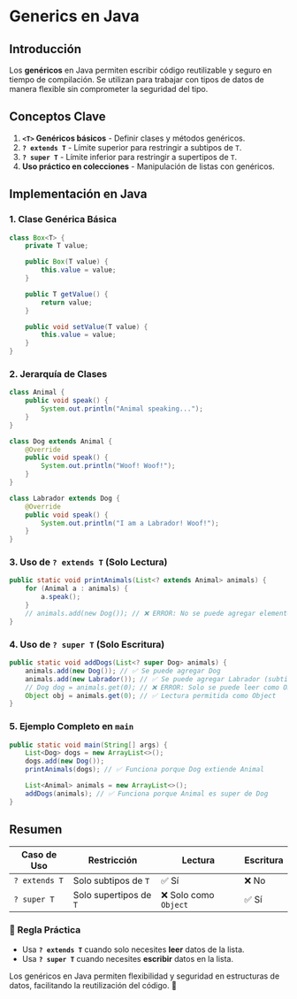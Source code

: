 # Generics en Java

## Introducción
Los **genéricos** en Java permiten escribir código reutilizable y seguro en tiempo de compilación. Se utilizan para trabajar con tipos de datos de manera flexible sin comprometer la seguridad del tipo.

## Conceptos Clave
1. **`<T>` Genéricos básicos** - Definir clases y métodos genéricos.
2. **`? extends T`** - Límite superior para restringir a subtipos de `T`.
3. **`? super T`** - Límite inferior para restringir a supertipos de `T`.
4. **Uso práctico en colecciones** - Manipulación de listas con genéricos.

## Implementación en Java

### 1. Clase Genérica Básica
```java
class Box<T> {
    private T value;

    public Box(T value) {
        this.value = value;
    }

    public T getValue() {
        return value;
    }

    public void setValue(T value) {
        this.value = value;
    }
}
```

### 2. Jerarquía de Clases
```java
class Animal {
    public void speak() {
        System.out.println("Animal speaking...");
    }
}

class Dog extends Animal {
    @Override
    public void speak() {
        System.out.println("Woof! Woof!");
    }
}

class Labrador extends Dog {
    @Override
    public void speak() {
        System.out.println("I am a Labrador! Woof!");
    }
}
```

### 3. Uso de `? extends T` (Solo Lectura)
```java
public static void printAnimals(List<? extends Animal> animals) {
    for (Animal a : animals) {
        a.speak();
    }
    // animals.add(new Dog()); // ❌ ERROR: No se puede agregar elementos
}
```

### 4. Uso de `? super T` (Solo Escritura)
```java
public static void addDogs(List<? super Dog> animals) {
    animals.add(new Dog()); // ✅ Se puede agregar Dog
    animals.add(new Labrador()); // ✅ Se puede agregar Labrador (subtipo de Dog)
    // Dog dog = animals.get(0); // ❌ ERROR: Solo se puede leer como Object
    Object obj = animals.get(0); // ✅ Lectura permitida como Object
}
```

### 5. Ejemplo Completo en `main`
```java
public static void main(String[] args) {
    List<Dog> dogs = new ArrayList<>();
    dogs.add(new Dog());
    printAnimals(dogs); // ✅ Funciona porque Dog extiende Animal

    List<Animal> animals = new ArrayList<>();
    addDogs(animals); // ✅ Funciona porque Animal es super de Dog
}
```

## Resumen
| Caso de Uso       | Restricción  | Lectura | Escritura |
|------------------|--------------|---------|-----------|
| `? extends T`   | Solo subtipos de `T` | ✅ Sí | ❌ No |
| `? super T`     | Solo supertipos de `T` | ❌ Solo como `Object` | ✅ Sí |

### 📌 Regla Práctica
- Usa **`? extends T`** cuando solo necesites **leer** datos de la lista.
- Usa **`? super T`** cuando necesites **escribir** datos en la lista.

Los genéricos en Java permiten flexibilidad y seguridad en estructuras de datos, facilitando la reutilización del código. 🚀